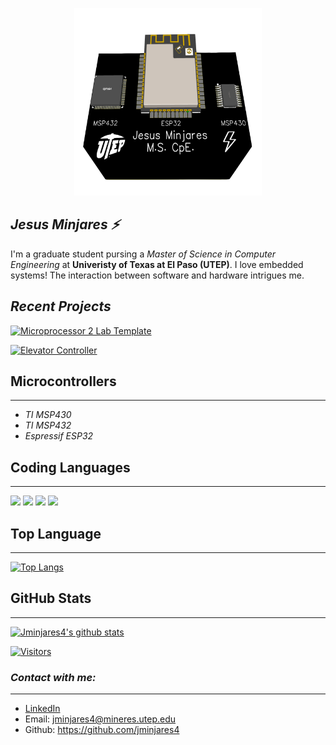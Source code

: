  <p align="center">
  <img width="300" height="300" src="images/pcb.png">
</p>

## ***Jesus Minjares :zap:***
I'm a graduate student pursing a *Master of Science in Computer Engineering* at **Univeristy of Texas at El Paso (UTEP)**. I love embedded systems! The interaction between software and hardware intrigues me. 

## ***Recent Projects***
  
[![Microprocessor 2 Lab Template](https://github-readme-stats.vercel.app/api/pin/?username=jminjares4&repo=Microprocessor-2-Lab-Template&theme=react)](https://github.com/jminjares4/Microprocessor-2-Lab-Template) 

[![Elevator Controller](https://github-readme-stats.vercel.app/api/pin/?username=jminjares4&repo=Elevator&theme=react)](https://github.com/jminjares4/Elevator)
 
## **Microcontrollers**
***
- *TI MSP430*
- *TI MSP432*
- *Espressif ESP32* 
## **Coding Languages**
***
![](https://img.shields.io/badge/Code-C-informational?style=flat&logo=C&color=003B57)
![](https://img.shields.io/badge/Code-C++-informational?style=flat&logo=C++&color=61DAFB)
![](https://img.shields.io/badge/Code-Python-informational?style=flat&logo=Python&color=764ABC)
![](https://img.shields.io/badge/Code-Java-informational?style=flat&logo=Java&color=E34F26)
</br>

## **Top Language**
***
[![Top Langs](https://github-readme-stats.vercel.app/api/top-langs/?username=jminjares4&layout=compact&hide=CMake,html,Assembly,Batchfile,Makefile,XS&theme=react)](https://github.com/jminjares4/github-readme-stats)

## **GitHub Stats** 
***
[![Jminjares4's github stats](https://github-readme-stats.vercel.app/api?username=jminjares4&theme=react)](https://github.com/jminjares4)

[![Visitors](https://visitor-badge.glitch.me/badge?page_id=jminjares4.jminjares4)](https://github.com/jminjares4)


### ***Contact with me:***
---
- [LinkedIn](https://www.linkedin.com/in/jesus-minjares-157a21195/)
- Email:  jminjares4@mineres.utep.edu
- Github: https://github.com/jminjares4